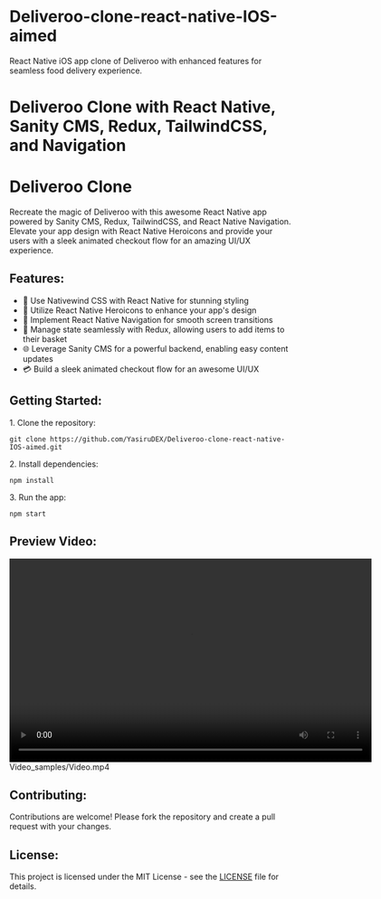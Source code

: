 # Deliveroo-clone-react-native-IOS-aimed
React Native iOS app clone of Deliveroo with enhanced features for seamless food delivery experience.

<!DOCTYPE html>
<html lang="en">

<head>
    <meta charset="UTF-8">
    <meta name="viewport" content="width=device-width, initial-scale=1.0">
    <H1>Deliveroo Clone with React Native, Sanity CMS, Redux, TailwindCSS, and Navigation</H1>
</head>

<body>

  <h1>Deliveroo Clone</h1>
  <p>Recreate the magic of Deliveroo with this awesome React Native app powered by Sanity CMS, Redux, TailwindCSS, and React Native Navigation. Elevate your app design with React Native Heroicons and provide your users with a sleek animated checkout flow for an amazing UI/UX experience.</p>

  <h2>Features:</h2>
  <ul>
      <li>🚀 Use Nativewind CSS with React Native for stunning styling</li>
      <li>🎨 Utilize React Native Heroicons to enhance your app's design</li>
      <li>🚦 Implement React Native Navigation for smooth screen transitions</li>
      <li>🔄 Manage state seamlessly with Redux, allowing users to add items to their basket</li>
      <li>🌐 Leverage Sanity CMS for a powerful backend, enabling easy content updates</li>
      <li>💳 Build a sleek animated checkout flow for an awesome UI/UX</li>
  </ul>

  <h2>Getting Started:</h2>
  <p>1. Clone the repository:</p>
  <code>git clone https://github.com/YasiruDEX/Deliveroo-clone-react-native-IOS-aimed.git</code>
  <p>2. Install dependencies:</p>
  <code>npm install</code>
  <p>3. Run the app:</p>
  <code>npm start</code>

  <h2>Preview Video:</h2>
  <video width="640" height="360" controls>
      <source src="Video_samples/Video.mp4" type="video/mp4">
      Your browser does not support the video tag.
  </video>
  Video_samples/Video.mp4

  <h2>Contributing:</h2>
  <p>Contributions are welcome! Please fork the repository and create a pull request with your changes.</p>

  <h2>License:</h2>
  <p>This project is licensed under the MIT License - see the <a href="LICENSE">LICENSE</a> file for details.</p>

</body>

</html>
